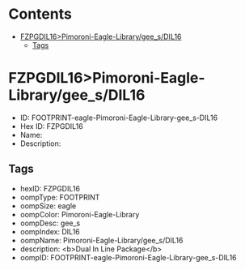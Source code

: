 



Contents
========

* [FZPGDIL16>Pimoroni-Eagle-Library/gee_s/DIL16](#fzpgdil16pimoroni-eagle-librarygee_sdil16)
	* [Tags](#tags)

# FZPGDIL16>Pimoroni-Eagle-Library/gee_s/DIL16

- ID: FOOTPRINT-eagle-Pimoroni-Eagle-Library-gee_s-DIL16
- Hex ID: FZPGDIL16
- Name: 
- Description: 

## Tags

- hexID: FZPGDIL16
- oompType: FOOTPRINT
- oompSize: eagle
- oompColor: Pimoroni-Eagle-Library
- oompDesc: gee_s
- oompIndex: DIL16
- oompName: Pimoroni-Eagle-Library/gee_s/DIL16
- description: &lt;b&gt;Dual In Line Package&lt;/b&gt;
- oompID: FOOTPRINT-eagle-Pimoroni-Eagle-Library-gee_s-DIL16
